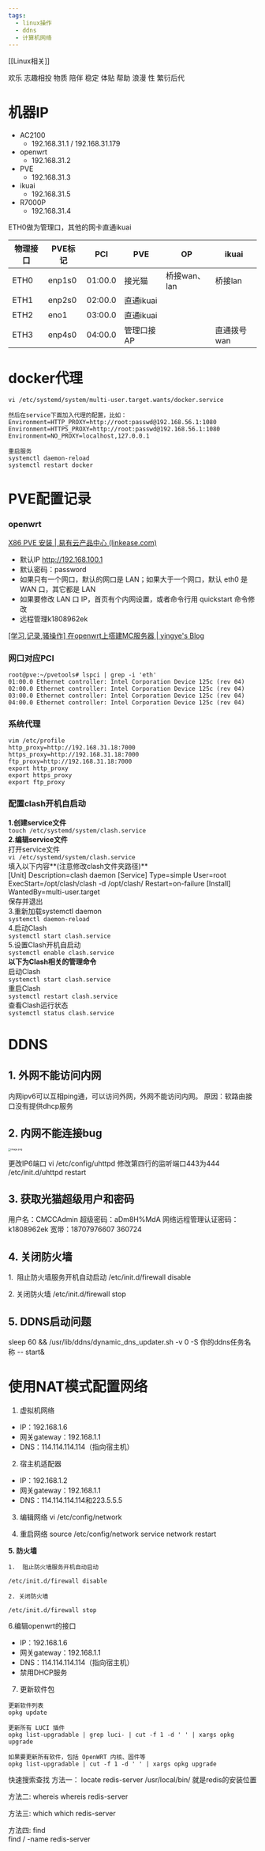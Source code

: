 ```yaml
---
tags:
  - linux操作
  - ddns
  - 计算机网络
---
```

[[Linux相关]]

欢乐
志趣相投 物质 
陪伴 稳定 体贴 帮助
浪漫 性 
繁衍后代

# 机器IP
- AC2100 
	- 192.168.31.1 / 192.168.31.179
- openwrt
	- 192.168.31.2
- PVE
	- 192.168.31.3
- ikuai
	- 192.168.31.5
- R7000P
	- 192.168.31.4

ETH0做为管理口，其他的网卡直通ikuai

| 物理接口 | PVE标记 | PCI | PVE | OP | ikuai |
| ---- | ---- | ---- | ---- | ---- | ---- |
| ETH0 | enp1s0 | 01:00.0 | 接光猫 | 桥接wan、lan | 桥接lan |
| ETH1 | enp2s0 | 02:00.0 | 直通ikuai |  |  |
| ETH2 | eno1 | 03:00.0 | 直通ikuai |  |  |
| ETH3 | enp4s0 | 04:00.0 | 管理口接AP |  | 直通拨号wan |
# docker代理
```
vi /etc/systemd/system/multi-user.target.wants/docker.service

然后在service下面加入代理的配置，比如：
Environment=HTTP_PROXY=http://root:passwd@192.168.56.1:1080
Environment=HTTPS_PROXY=http://root:passwd@192.168.56.1:1080
Environment=NO_PROXY=localhost,127.0.0.1

重启服务
systemctl daemon-reload
systemctl restart docker

```

# PVE配置记录

### openwrt

[X86 PVE 安装 | 易有云产品中心 (linkease.com)](https://doc.linkease.com/zh/guide/istoreos/install_pve.html)

-   默认IP http://192.168.100.1
-   默认密码：password
-   如果只有一个网口，默认的网口是 LAN；如果大于一个网口，默认 eth0 是 WAN 口，其它都是 LAN
-   如果要修改 LAN 口 IP，首页有个内网设置，或者命令行用 quickstart 命令修改
- 远程管理k1808962ek


[[学习,记录,骚操作] 在openwrt上搭建MC服务器 | yingye's Blog](https://blog.yingye.site/2021/04/26/%E5%9C%A8openwrt%E4%B8%8A%E6%90%AD%E5%BB%BAmc%E6%9C%8D%E5%8A%A1%E5%99%A8)

### 网口对应PCI
```
root@pve:~/pvetools# lspci | grep -i 'eth'
01:00.0 Ethernet controller: Intel Corporation Device 125c (rev 04)
02:00.0 Ethernet controller: Intel Corporation Device 125c (rev 04)
03:00.0 Ethernet controller: Intel Corporation Device 125c (rev 04)
04:00.0 Ethernet controller: Intel Corporation Device 125c (rev 04)
```


### 系统代理
```
vim /etc/profile
http_proxy=http://192.168.31.18:7000
https_proxy=http://192.168.31.18:7000
ftp_proxy=http://192.168.31.18:7000
export http_proxy
export https_proxy
export ftp_proxy
```

### 配置clash开机自启动  
**1.创建service文件**  
`touch /etc/systemd/system/clash.service`  
**2.编辑service文件**  
打开service文件  
`vi /etc/systemd/system/clash.service`  
填入以下内容**(注意修改clash文件夹路径)**  
[Unit] Description=clash daemon [Service] Type=simple User=root ExecStart=/opt/clash/clash -d /opt/clash/ Restart=on-failure [Install] WantedBy=multi-user.target  
保存并退出  
3.重新加载systemctl daemon  
`systemctl daemon-reload`  
4.启动Clash  
`systemctl start clash.service`  
5.设置Clash开机自启动  
`systemctl enable clash.service`  
**以下为Clash相关的管理命令**  
启动Clash  
`systemctl start clash.service`  
重启Clash  
`systemctl restart clash.service`  
查看Clash运行状态  
`systemctl status clash.service`


# DDNS

## 1. 外网不能访问内网

内网ipv6可以互相ping通，可以访问外网，外网不能访问内网。
原因：软路由接口没有提供dhcp服务

## 2. 内网不能连接bug

<img src="https://cdn.jsdelivr.net/gh/narugakuru/images/img/202302010849326.png" alt="image.png" style="zoom:33%;" />

更改IP6端口
vi /etc/config/uhttpd
修改第四行的监听端口443为444
/etc/init.d/uhttpd restart

## 3. 获取光猫超级用户和密码

用户名：CMCCAdmin
超级密码：aDm8H%MdA
网络远程管理认证密码：k1808962ek
宽带：18707976607 360724

## 4. 关闭防火墙
1.  阻止防火墙服务开机自动启动
/etc/init.d/firewall disable

2. 关闭防火墙
/etc/init.d/firewall stop

## 5. DDNS启动问题
sleep 60 && /usr/lib/ddns/dynamic_dns_updater.sh -v 0 -S 你的ddns任务名称 -- start&

# 使用NAT模式配置网络

1.  虚拟机网络
- IP：192.168.1.6
- 网关gateway：192.168.1.1
- DNS：114.114.114.114（指向宿主机）

2.  宿主机适配器
- IP：192.168.1.2
- 网关gateway：192.168.1.1
- DNS：114.114.114.114和223.5.5.5

3.  编辑网络
vi /etc/config/network

4.  重启网络
source /etc/config/network
service network restart

**5. 防火墙**

```
1.  阻止防火墙服务开机自动启动

/etc/init.d/firewall disable

2. 关闭防火墙

/etc/init.d/firewall stop
```

6.编辑openwrt的接口
- IP：192.168.1.6
- 网关gateway：192.168.1.1
- DNS：114.114.114.114（指向宿主机）
- 禁用DHCP服务

7. 更新软件包

```
更新软件列表 
opkg update 

更新所有 LUCI 插件 
opkg list-upgradable | grep luci- | cut -f 1 -d ' ' | xargs opkg upgrade 

如果要更新所有软件，包括 OpenWRT 内核、固件等 
opkg list-upgradable | cut -f 1 -d ' ' | xargs opkg upgrade
```

快速搜索查找
方法一：
locate redis-server
/usr/local/bin/ 就是redis的安装位置

方法二: whereis 
whereis redis-server

方法三: which
which redis-server

方法四: find  
find / -name redis-server


